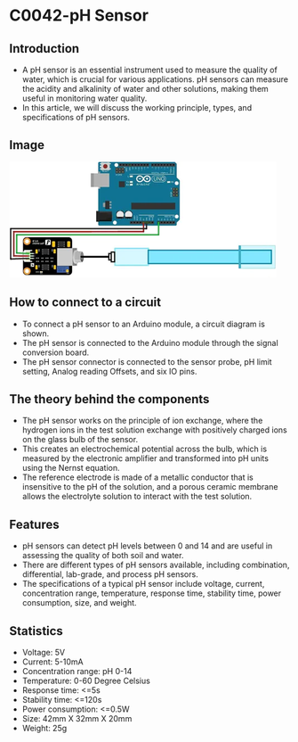 # C0042-pH Sensor

## Introduction

- A pH sensor is an essential instrument used to measure the quality of water, which is crucial for various applications.
pH sensors can measure the acidity and alkalinity of water and other solutions, making them useful in monitoring water quality.
- In this article, we will discuss the working principle, types, and specifications of pH sensors.

## Image

![IMG](IMG/IMG.png)

## How to connect to a circuit

- To connect a pH sensor to an Arduino module, a circuit diagram is shown.
- The pH sensor is connected to the Arduino module through the signal conversion board.
- The pH sensor connector is connected to the sensor probe, pH limit setting, Analog reading Offsets, and six IO pins.

## The theory behind the components

- The pH sensor works on the principle of ion exchange, where the hydrogen ions in the test solution exchange with positively charged ions on the glass bulb of the sensor.
- This creates an electrochemical potential across the bulb, which is measured by the electronic amplifier and transformed into pH units using the Nernst equation.
- The reference electrode is made of a metallic conductor that is insensitive to the pH of the solution, and a porous ceramic membrane allows the electrolyte solution to interact with the test solution.

## Features

- pH sensors can detect pH levels between 0 and 14 and are useful in assessing the quality of both soil and water.
- There are different types of pH sensors available, including combination, differential, lab-grade, and process pH sensors.
- The specifications of a typical pH sensor include voltage, current, concentration range, temperature, response time, stability time, power consumption, size, and weight.

## Statistics

- Voltage: 5V
- Current: 5-10mA
- Concentration range: pH 0-14
- Temperature: 0-60 Degree Celsius
- Response time: <=5s
- Stability time: <=120s
- Power consumption: <=0.5W
- Size: 42mm X 32mm X 20mm
- Weight: 25g

